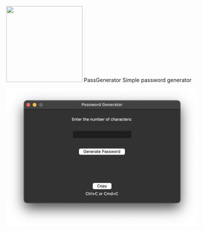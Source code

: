 <img src="http://url.to/image.png" width="200" height="200"> PassGenerator 
 Simple password generator
 
![](img/Mainwindow.png)
